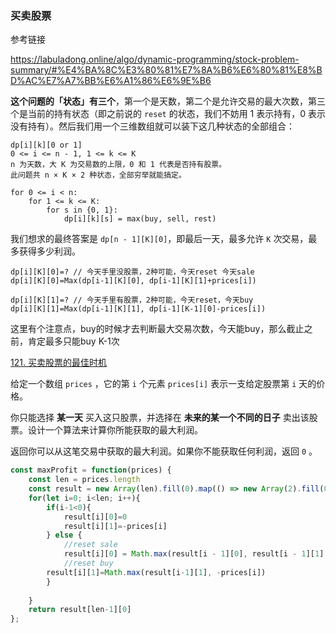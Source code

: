 ### 买卖股票

参考链接

https://labuladong.online/algo/dynamic-programming/stock-problem-summary/#%E4%BA%8C%E3%80%81%E7%8A%B6%E6%80%81%E8%BD%AC%E7%A7%BB%E6%A1%86%E6%9E%B6

**这个问题的「状态」有三个**，第一个是天数，第二个是允许交易的最大次数，第三个是当前的持有状态（即之前说的 `reset` 的状态，我们不妨用 1 表示持有，0 表示没有持有）。然后我们用一个三维数组就可以装下这几种状态的全部组合：

```
dp[i][k][0 or 1]
0 <= i <= n - 1, 1 <= k <= K
n 为天数，大 K 为交易数的上限，0 和 1 代表是否持有股票。
此问题共 n × K × 2 种状态，全部穷举就能搞定。

for 0 <= i < n:
    for 1 <= k <= K:
        for s in {0, 1}:
            dp[i][k][s] = max(buy, sell, rest)
```

我们想求的最终答案是 `dp[n - 1][K][0]`，即最后一天，最多允许 `K` 次交易，最多获得多少利润。



```
dp[i][K][0]=? // 今天手里没股票，2种可能，今天reset 今天sale
dp[i][K][0]=Max(dp[i-1][K][0], dp[i-1][K][1]+prices[i])
```

```
dp[i][K][1]=? // 今天手里有股票，2种可能，今天reset，今天buy
dp[i][K][1]=Max(dp[i-1][K][1], dp[i-1][K-1][0]-prices[i])
```

这里有个注意点，buy的时候才去判断最大交易次数，今天能buy，那么截止之前，肯定最多只能buy K-1次



[121. 买卖股票的最佳时机](https://leetcode.cn/problems/best-time-to-buy-and-sell-stock/)

给定一个数组 `prices` ，它的第 `i` 个元素 `prices[i]` 表示一支给定股票第 `i` 天的价格。

你只能选择 **某一天** 买入这只股票，并选择在 **未来的某一个不同的日子** 卖出该股票。设计一个算法来计算你所能获取的最大利润。

返回你可以从这笔交易中获取的最大利润。如果你不能获取任何利润，返回 `0` 。

```js
const maxProfit = function(prices) {
    const len = prices.length
    const result = new Array(len).fill(0).map(() => new Array(2).fill(0))
    for(let i=0; i<len; i++){
        if(i-1<0){
            result[i][0]=0
            result[i][1]=-prices[i]
        } else {
            //reset sale
            result[i][0] = Math.max(result[i - 1][0], result[i - 1][1] + prices[i])
            //reset buy
        result[i][1]=Math.max(result[i-1][1], -prices[i])
        }
        
    }
    return result[len-1][0]
};
```

